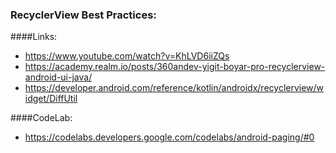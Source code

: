 ### RecyclerView Best Practices:

####Links:
- https://www.youtube.com/watch?v=KhLVD6iiZQs
- https://academy.realm.io/posts/360andev-yigit-boyar-pro-recyclerview-android-ui-java/
- https://developer.android.com/reference/kotlin/androidx/recyclerview/widget/DiffUtil

####CodeLab:
- https://codelabs.developers.google.com/codelabs/android-paging/#0

